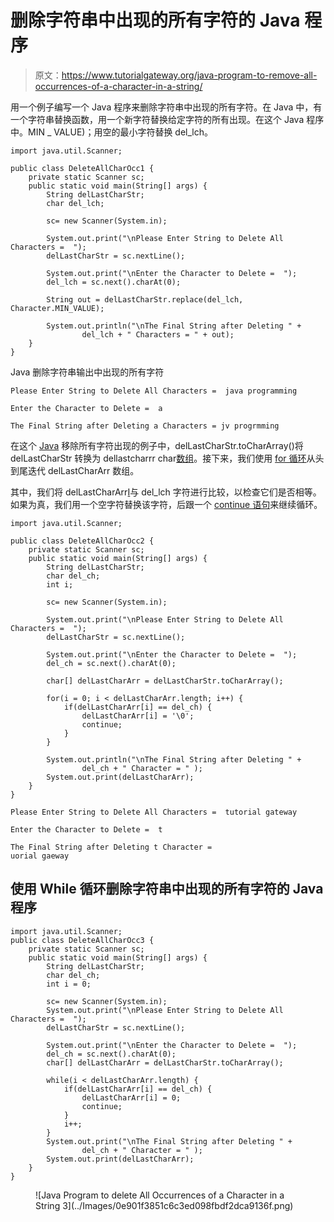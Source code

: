 # 删除字符串中出现的所有字符的 Java 程序

> 原文：<https://www.tutorialgateway.org/java-program-to-remove-all-occurrences-of-a-character-in-a-string/>

用一个例子编写一个 Java 程序来删除字符串中出现的所有字符。在 Java 中，有一个字符串替换函数，用一个新字符替换给定字符的所有出现。在这个 Java 程序中。MIN _ VALUE)；用空的最小字符替换 del_lch。

```
import java.util.Scanner;

public class DeleteAllCharOcc1 {
	private static Scanner sc;
	public static void main(String[] args) {
		String delLastCharStr;
		char del_lch;

		sc= new Scanner(System.in);

		System.out.print("\nPlease Enter String to Delete All Characters =  ");
		delLastCharStr = sc.nextLine();

		System.out.print("\nEnter the Character to Delete =  ");
		del_lch = sc.next().charAt(0);

		String out = delLastCharStr.replace(del_lch, Character.MIN_VALUE); 

		System.out.println("\nThe Final String after Deleting " + 
				del_lch + " Characters = " + out);
	}
}
```

Java 删除字符串输出中出现的所有字符

```
Please Enter String to Delete All Characters =  java programming

Enter the Character to Delete =  a

The Final String after Deleting a Characters = jv progrmming
```

在这个 [Java](https://www.tutorialgateway.org/learn-java-programs/) 移除所有字符出现的例子中，delLastCharStr.toCharArray()将 delLastCharStr 转换为 dellastcharrr char[数组](https://www.tutorialgateway.org/java-array/)。接下来，我们使用 [for 循环](https://www.tutorialgateway.org/java-for-loop/)从头到尾迭代 delLastCharArr 数组。

其中，我们将 delLastCharArr[I](每个字符)与 del_lch 字符进行比较，以检查它们是否相等。如果为真，我们用一个空字符替换该字符，后跟一个 [continue 语句](https://www.tutorialgateway.org/java-continue-statement/)来继续循环。

```
import java.util.Scanner;

public class DeleteAllCharOcc2 {
	private static Scanner sc;
	public static void main(String[] args) {
		String delLastCharStr;
		char del_ch;
		int i; 

		sc= new Scanner(System.in);

		System.out.print("\nPlease Enter String to Delete All Characters =  ");
		delLastCharStr = sc.nextLine();

		System.out.print("\nEnter the Character to Delete =  ");
		del_ch = sc.next().charAt(0);

		char[] delLastCharArr = delLastCharStr.toCharArray();

		for(i = 0; i < delLastCharArr.length; i++) {
			if(delLastCharArr[i] == del_ch) {
				delLastCharArr[i] = '\0';
				continue;
			}
		}

		System.out.println("\nThe Final String after Deleting " + 
				del_ch + " Character = " );
		System.out.print(delLastCharArr);
	}
}
```

```
Please Enter String to Delete All Characters =  tutorial gateway

Enter the Character to Delete =  t

The Final String after Deleting t Character = 
uorial gaeway
```

## 使用 While 循环删除字符串中出现的所有字符的 Java 程序

```
import java.util.Scanner;
public class DeleteAllCharOcc3 {
	private static Scanner sc;
	public static void main(String[] args) {
		String delLastCharStr;
		char del_ch;
		int i = 0; 

		sc= new Scanner(System.in);
		System.out.print("\nPlease Enter String to Delete All Characters =  ");
		delLastCharStr = sc.nextLine();

		System.out.print("\nEnter the Character to Delete =  ");
		del_ch = sc.next().charAt(0);		
		char[] delLastCharArr = delLastCharStr.toCharArray();

		while(i < delLastCharArr.length) {
			if(delLastCharArr[i] == del_ch) {
				delLastCharArr[i] = 0;
				continue;
			}
			i++;
		}
		System.out.print("\nThe Final String after Deleting " + 
				del_ch + " Character = " );
		System.out.print(delLastCharArr);
	}
}
```

<figure class="wp-block-image size-large">![Java Program to delete All Occurrences of a Character in a String 3](../Images/0e901f3851c6c3ed098fbdf2dca9136f.png)</figure>